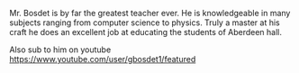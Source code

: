 Mr. Bosdet is by far the greatest teacher ever. He is knowledgeable in many subjects ranging from computer science
to physics. Truly a master at his craft he does an excellent job at educating the students of Aberdeen hall.

Also sub to him on youtube https://www.youtube.com/user/gbosdet1/featured
